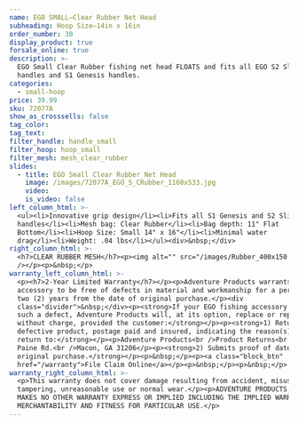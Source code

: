 ```yaml
---
name: EGO SMALL—Clear Rubber Net Head
subheading: Hoop Size—14in x 16in
order_number: 30
display_product: true
forsale_online: true
description: >-
  EGO Small Clear Rubber fishing net head FLOATS and fits all EGO S2 Slider
  handles and S1 Genesis handles.
categories:
  - small-hoop
price: 39.99
sku: 72077A
show_as_crosssells: false
tag_color:
tag_text:
filter_handle: handle_small
filter_hoop: hoop_small
filter_mesh: mesh_clear_rubber
slides:
  - title: EGO Small Clear Rubber Net Head
    image: /images/72077A_EGO_S_CRubber_1160x533.jpg
    video:
    is_video: false
left_column_html: >-
  <ul><li>Innovative grip design</li><li>Fits all S1 Genesis and S2 Slider
  handles</li><li>Mesh bag: Clear Rubber</li><li>Bag depth: 11" Flat
  Bottom</li><li>Hoop Size: Small 14" x 16"</li><li>Minimal water
  drag</li><li>Weight: .04 lbs</li></ul><div>&nbsp;</div>
right_column_html: >-
  <h7>CLEAR RUBBER MESH</h7><p><img alt="" src="/images/Rubber_400x150.jpg"
  /></p><p>&nbsp;</p>
warranty_left_column_html: >-
  <p><h7>2-Year Limited Warranty</h7></p><p>Adventure Products warrants your EGO
  accessory to be free of defects in material and workmanship for a period of
  two (2) years from the date of original purchase.</p><div
  class="divider">&nbsp;</div><p><strong>If your EGO fishing accessory exhibits
  such a defect, Adventure Products will, at its option, replace or repair it
  without charge, provided the customer:</strong></p><p><strong>1) Returns the
  defective product, postage paid and insured, indicating the reason(s) for the
  return to:</strong></p><p>Adventure Products<br />Product Returns<br />889 Guy
  Paine Rd.<br />Macon, GA 31206</p><p><strong>2) Submits proof of date of
  original purchase.</strong></p><p>&nbsp;</p><p><a class="block_btn"
  href="/warranty">File Claim Online</a></p><p>&nbsp;</p><p>&nbsp;</p>
warranty_right_column_html: >-
  <p>This warranty does not cover damage resulting from accident, misuse, abuse,
  tampering, unreasonable use or normal wear.</p><p>ADVENTURE PRODUCTS, INC.
  MAKES NO OTHER WARRANTY EXPRESS OR IMPLIED INCLUDING THE IMPLIED WARRANTIES OF
  MERCHANTABILITY AND FITNESS FOR PARTICULAR USE.</p>
---
```

